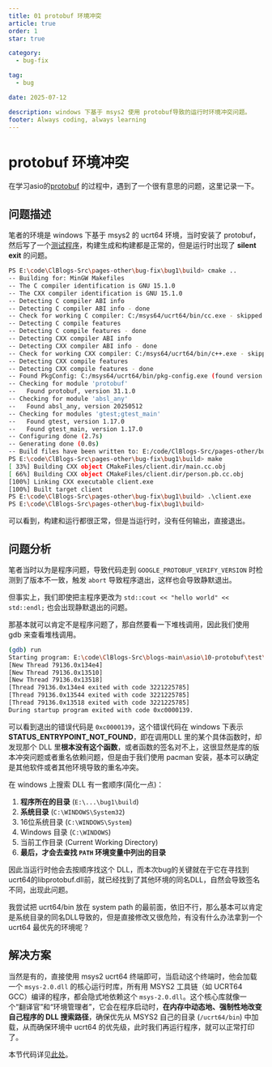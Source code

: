 ```yaml
---
title: 01 protobuf 环境冲突
article: true
order: 1
star: true

category:
  - bug-fix

tag:
  - bug

date: 2025-07-12

description: windows 下基于 msys2 使用 protobuf导致的运行时环境冲突问题。
footer: Always coding, always learning
---
```


<!-- more -->

# protobuf 环境冲突

在学习asio的[protobuf](https://kbchulan.github.io/ClBlogs/blogs-main/asio/10-asio.html) 的过程中，遇到了一个很有意思的问题，这里记录一下。

## 问题描述

笔者的环境是 windows 下基于 msys2 的 ucrt64 环境，当时安装了 protobuf，然后写了一个[测试程序](https://github.com/KBchulan/ClBlogs-Src/blob/main/pages-other/bug-fix/bug1/main.cc)，构建生成和构建都是正常的，但是运行时出现了 **silent exit** 的问题。

```bash
PS E:\code\ClBlogs-Src\pages-other\bug-fix\bug1\build> cmake ..
-- Building for: MinGW Makefiles
-- The C compiler identification is GNU 15.1.0
-- The CXX compiler identification is GNU 15.1.0
-- Detecting C compiler ABI info
-- Detecting C compiler ABI info - done
-- Check for working C compiler: C:/msys64/ucrt64/bin/cc.exe - skipped
-- Detecting C compile features
-- Detecting C compile features - done
-- Detecting CXX compiler ABI info
-- Detecting CXX compiler ABI info - done
-- Check for working CXX compiler: C:/msys64/ucrt64/bin/c++.exe - skipped
-- Detecting CXX compile features
-- Detecting CXX compile features - done
-- Found PkgConfig: C:/msys64/ucrt64/bin/pkg-config.exe (found version "2.5.1")
-- Checking for module 'protobuf'
--   Found protobuf, version 31.1.0
-- Checking for module 'absl_any'
--   Found absl_any, version 20250512
-- Checking for modules 'gtest;gtest_main'
--   Found gtest, version 1.17.0
--   Found gtest_main, version 1.17.0
-- Configuring done (2.7s)
-- Generating done (0.0s)
-- Build files have been written to: E:/code/ClBlogs-Src/pages-other/bug-fix/bug1/build
PS E:\code\ClBlogs-Src\pages-other\bug-fix\bug1\build> make
[ 33%] Building CXX object CMakeFiles/client.dir/main.cc.obj
[ 66%] Building CXX object CMakeFiles/client.dir/person.pb.cc.obj
[100%] Linking CXX executable client.exe
[100%] Built target client
PS E:\code\ClBlogs-Src\pages-other\bug-fix\bug1\build> .\client.exe
PS E:\code\ClBlogs-Src\pages-other\bug-fix\bug1\build>
```

可以看到，构建和运行都很正常，但是当运行时，没有任何输出，直接退出。

## 问题分析

笔者当时以为是程序问题，导致代码走到 `GOOGLE_PROTOBUF_VERIFY_VERSION` 时检测到了版本不一致，触发 `abort` 导致程序退出，这样也会导致静默退出。

但事实上，我们即使把主程序更改为 `std::cout << "hello world" << std::endl;` 也会出现静默退出的问题。

那基本就可以肯定不是程序问题了，那自然要看一下堆栈调用，因此我们使用 gdb 来查看堆栈调用。

```bash
(gdb) run
Starting program: E:\code\ClBlogs-Src\blogs-main\asio\10-protobuf\test\build\client.exe
[New Thread 79136.0x134e4]
[New Thread 79136.0x13510]
[New Thread 79136.0x13518]
[Thread 79136.0x134e4 exited with code 3221225785]
[Thread 79136.0x13544 exited with code 3221225785]
[Thread 79136.0x13518 exited with code 3221225785]
During startup program exited with code 0xc0000139.
```

可以看到退出的错误代码是 `0xc0000139`，这个错误代码在 windows 下表示 **STATUS_ENTRYPOINT_NOT_FOUND**，即在调用DLL 里的某个具体函数时，却发现那个 DLL 里**根本没有这个函数**，或者函数的签名对不上，这很显然是库的版本冲突问题或者重名依赖问题，但是由于我们使用 pacman 安装，基本可以确定是其他软件或者其他环境导致的重名冲突。

在 windows 上搜索 DLL 有一套顺序(简化一点)：

1.  **程序所在的目录** (`E:\...\bug1\build`)
2.  **系统目录** (`C:\WINDOWS\System32`)
3.  16位系统目录 (`C:\WINDOWS\System`)
4.  Windows 目录 (`C:\WINDOWS`)
5.  当前工作目录 (Current Working Directory)
6.  **最后，才会去查找 `PATH` 环境变量中列出的目录**

因此当运行时他会去按顺序找这个 DLL，而本次bug的关键就在于它在寻找到ucrt64的libprotobuf.dll前，就已经找到了其他环境的同名DLL，自然会导致签名不同，出现此问题。

我尝试把 ucrt64/bin 放在 system path 的最前面，依旧不行，那么基本可以肯定是系统目录的同名DLL导致的，但是直接修改又很危险，有没有什么办法拿到一个 ucrt64 最优先的环境呢？

## 解决方案

当然是有的，直接使用 msys2 ucrt64 终端即可，当启动这个终端时，他会加载一个 `msys-2.0.dll` 的核心运行时库，所有用 MSYS2 工具链（如 UCRT64 GCC）编译的程序，都会隐式地依赖这个 `msys-2.0.dll`。这个核心库就像一个“翻译官”和“环境管理者”，它会在程序启动时，**在内存中动态地、强制性地改变自己程序的 DLL 搜索路径**，确保优先从 MSYS2 自己的目录 (`/ucrt64/bin`) 中加载，从而确保环境中 ucrt64 的优先级，此时我们再运行程序，就可以正常打印了。

本节代码详见[此处](https://github.com/KBchulan/ClBlogs-Src/blob/main/pages-other/bug-fix/bug1/main.cc)。